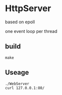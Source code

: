 # HttpServer
based on epoll

   one event loop per thread


## build

```
make
```

## Useage
```
./WebServer
curl 127.0.0.1:80/
```

